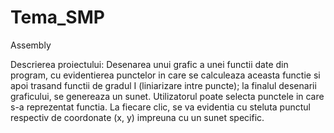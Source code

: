 # Tema_SMP
Assembly

Descrierea proiectului: Desenarea unui grafic a unei functii date din program,
cu evidentierea punctelor in care se calculeaza aceasta functie si apoi trasand
functii de gradul I (liniarizare intre puncte); la finalul desenarii graficului,
se genereaza un sunet. Utilizatorul poate selecta punctele in care s-a reprezentat
functia. La fiecare clic, se va evidentia cu steluta punctul respectiv de coordonate
(x, y) impreuna cu un sunet specific.
